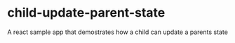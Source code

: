 # child-update-parent-state
A react sample app that demostrates how a child can update a parents state
